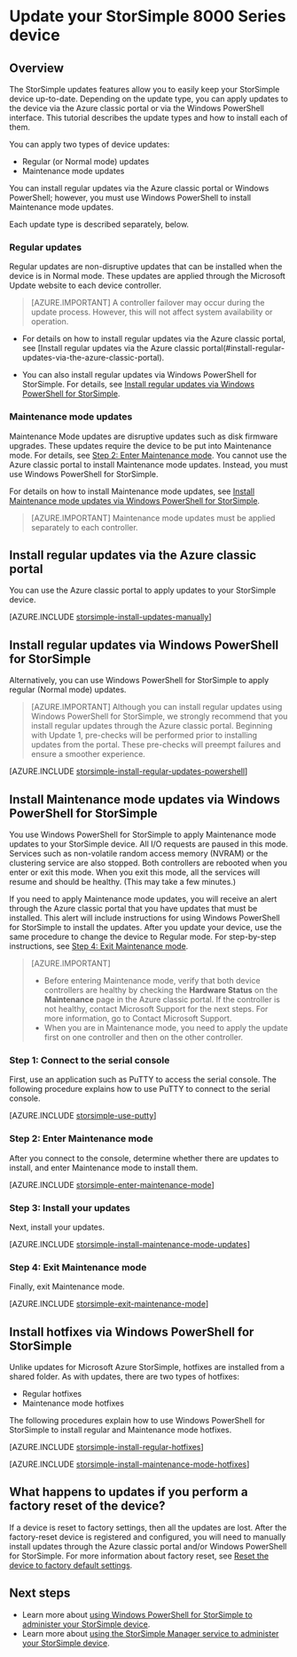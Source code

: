 <properties
   pageTitle="Update your StorSimple device | Microsoft Azure"
   description="Explains how to use the StorSimple update feature to install regular and maintenance mode updates and hotfixes."
   services="storsimple"
   documentationCenter="NA"
   authors="SharS"
   manager="carmonm"
   editor="" />
<tags 
   ms.service="storsimple"
   ms.devlang="NA"
   ms.topic="article"
   ms.tgt_pltfrm="NA"
   ms.workload="TBD"
   ms.date="06/28/2016"
   ms.author="v-sharos" />

# Update your StorSimple 8000 Series device

## Overview

The StorSimple updates features allow you to easily keep your StorSimple device up-to-date. Depending on the update type, you can apply updates to the device via the Azure classic portal or via the Windows PowerShell interface. This tutorial describes the update types and how to install each of them.

You can apply two types of device updates: 

- Regular (or Normal mode) updates
- Maintenance mode updates

You can install regular updates via the Azure classic portal or Windows PowerShell; however, you must use Windows PowerShell to install Maintenance mode updates. 

Each update type is described separately, below.

### Regular updates

Regular updates are non-disruptive updates that can be installed when the device is in Normal mode. These updates are applied through the Microsoft Update website to each device controller. 

> [AZURE.IMPORTANT] A controller failover may occur during the update process. However, this will not affect system availability or operation.

- For details on how to install regular updates via the Azure classic portal, see [Install regular updates via the Azure classic portal(#install-regular-updates-via-the-azure-classic-portal).

- You can also install regular updates via Windows PowerShell for StorSimple. For details, see [Install regular updates via Windows PowerShell for StorSimple](#install-regular-updates-via-windows-powershell-for-storsimple).

### Maintenance mode updates

Maintenance Mode updates are disruptive updates such as disk firmware upgrades. These updates require the device to be put into Maintenance mode. For details, see [Step 2: Enter Maintenance mode](#step2). You cannot use the Azure classic portal to install Maintenance mode updates. Instead, you must use Windows PowerShell for StorSimple. 

For details on how to install Maintenance mode updates, see [Install Maintenance mode updates via Windows PowerShell for StorSimple](#install-maintenance-mode-updates-via-windows-powershell-for-storsimple).

> [AZURE.IMPORTANT] Maintenance mode updates must be applied separately to each controller. 

## Install regular updates via the Azure classic portal

You can use the Azure classic portal to apply updates to your StorSimple device.

[AZURE.INCLUDE [storsimple-install-updates-manually](../../includes/storsimple-install-updates-manually.md)]

## Install regular updates via Windows PowerShell for StorSimple

Alternatively, you can use Windows PowerShell for StorSimple to apply regular (Normal mode) updates.

> [AZURE.IMPORTANT] Although you can install regular updates using Windows PowerShell for StorSimple, we strongly recommend that you install regular updates through the Azure classic portal. Beginning with Update 1, pre-checks will be performed prior to installing updates from the portal. These pre-checks will preempt failures and ensure a smoother experience. 

[AZURE.INCLUDE [storsimple-install-regular-updates-powershell](../../includes/storsimple-install-regular-updates-powershell.md)]

## Install Maintenance mode updates via Windows PowerShell for StorSimple

You use Windows PowerShell for StorSimple to apply Maintenance mode updates to your StorSimple device. All I/O requests are paused in this mode. Services such as non-volatile random access memory (NVRAM) or the clustering service are also stopped. Both controllers are rebooted when you enter or exit this mode. When you exit this mode, all the services will resume and should be healthy. (This may take a few minutes.)

If you need to apply Maintenance mode updates, you will receive an alert through the Azure classic portal that you have updates that must be installed. This alert will include instructions for using Windows PowerShell for StorSimple to install the updates. After you update your device, use the same procedure to change the device to Regular mode. For step-by-step instructions, see [Step 4: Exit Maintenance mode](#step4).

> [AZURE.IMPORTANT] 
> 
> - Before entering Maintenance mode, verify that both device controllers are healthy by checking the **Hardware Status** on the **Maintenance** page in the Azure classic portal. If the controller is not healthy, contact Microsoft Support for the next steps. For more information, go to Contact Microsoft Support. 
> - When you are in Maintenance mode, you need to apply the update first on one controller and then on the other controller.

### Step 1: Connect to the serial console <a name="step1">

First, use an application such as PuTTY to access the serial console. The following procedure explains how to use PuTTY to connect to the serial console.

[AZURE.INCLUDE [storsimple-use-putty](../../includes/storsimple-use-putty.md)]

### Step 2: Enter Maintenance mode <a name="step2">

After you connect to the console, determine whether there are updates to install, and enter Maintenance mode to install them.

[AZURE.INCLUDE [storsimple-enter-maintenance-mode](../../includes/storsimple-enter-maintenance-mode.md)]

### Step 3: Install your updates <a name="step3">

Next, install your updates.

[AZURE.INCLUDE [storsimple-install-maintenance-mode-updates](../../includes/storsimple-install-maintenance-mode-updates.md)]
 
### Step 4: Exit Maintenance mode <a name="step4">

Finally, exit Maintenance mode.

[AZURE.INCLUDE [storsimple-exit-maintenance-mode](../../includes/storsimple-exit-maintenance-mode.md)]

## Install hotfixes via Windows PowerShell for StorSimple

Unlike updates for Microsoft Azure StorSimple, hotfixes are installed from a shared folder. As with updates, there are two types of hotfixes: 

- Regular hotfixes 
- Maintenance mode hotfixes  

The following procedures explain how to use Windows PowerShell for StorSimple to install regular and Maintenance mode hotfixes.

[AZURE.INCLUDE [storsimple-install-regular-hotfixes](../../includes/storsimple-install-regular-hotfixes.md)]

[AZURE.INCLUDE [storsimple-install-maintenance-mode-hotfixes](../../includes/storsimple-install-maintenance-mode-hotfixes.md)]

## What happens to updates if you perform a factory reset of the device?

If a device is reset to factory settings, then all the updates are lost. After the factory-reset device is registered and configured, you will need to manually install updates through the Azure classic portal and/or Windows PowerShell for StorSimple. For more information about factory reset, see [Reset the device to factory default settings](storsimple-manage-device-controller.md#reset-the-device-to-factory-default-settings).

## Next steps

- Learn more about [using Windows PowerShell for StorSimple to administer your StorSimple device](storsimple-windows-powershell-administration.md).
- Learn more about [using the StorSimple Manager service to administer your StorSimple device](storsimple-manager-service-administration.md).
